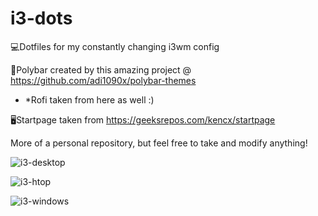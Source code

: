 # i3-dots
💻Dotfiles for my constantly changing i3wm config 

📝Polybar created by this amazing project @ https://github.com/adi1090x/polybar-themes 
  - *Rofi taken from here as well :)

🖥️Startpage taken from https://geeksrepos.com/kencx/startpage

More of a personal repository, but feel free to take and modify anything!


![i3-desktop](https://user-images.githubusercontent.com/83221153/165751788-b1e91ee3-7cfe-4de6-9b1a-46363a912393.png)

![i3-htop](https://user-images.githubusercontent.com/83221153/165751808-023ad121-13ab-42b8-b077-0dc0bb008130.png)

![i3-windows](https://user-images.githubusercontent.com/83221153/165751846-4cf5d803-b452-47d1-906e-162655cfe363.png)
